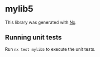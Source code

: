 # mylib5

This library was generated with [Nx](https://nx.dev).

## Running unit tests

Run `nx test mylib5` to execute the unit tests.
